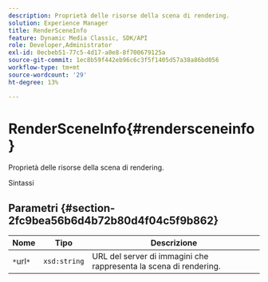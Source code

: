 ```yaml
---
description: Proprietà delle risorse della scena di rendering.
solution: Experience Manager
title: RenderSceneInfo
feature: Dynamic Media Classic, SDK/API
role: Developer,Administrator
exl-id: 0ecbeb51-77c5-4d17-a0e8-8f700679125a
source-git-commit: 1ec8b59f442eb96c6c3f5f1405d57a38a86bd056
workflow-type: tm+mt
source-wordcount: '29'
ht-degree: 13%

---
```


# RenderSceneInfo{#rendersceneinfo}

Proprietà delle risorse della scena di rendering.

Sintassi

## Parametri {#section-2fc9bea56b6d4b72b80d4f04c5f9b862}

| Nome | Tipo | Descrizione |
|---|---|---|
| `*`url`*` | `xsd:string` | URL del server di immagini che rappresenta la scena di rendering. |
